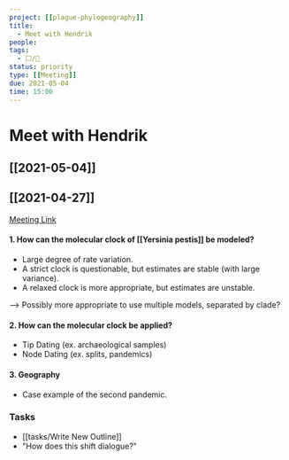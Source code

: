 ```yaml
---
project: [[plague-phylogeography]]
title:
  - Meet with Hendrik
people:
tags:
  - ⬜/🧨   
status: priority 
type: [[Meeting]]
due: 2021-05-04
time: 15:00
---
```


# Meet with Hendrik

## [[2021-05-04]]

## [[2021-04-27]]

[Meeting Link](https://us02web.zoom.us/j/86270641220?pwd=OWVGQy9DU3RjVFNrY3BwZHZmamthZz09)

#### 1. How can the molecular clock of [[Yersinia pestis]] be modeled?

- Large degree of rate variation.
- A strict clock is questionable, but estimates are stable (with large variance).
- A relaxed clock is more appropriate, but estimates are unstable.
	
--> Possibly more appropriate to use multiple models, separated by clade? 

#### 2. How can the molecular clock be applied?

- Tip Dating  (ex. archaeological samples)
- Node Dating (ex. splits, pandemics)

#### 3. Geography

- Case example of the second pandemic.

### Tasks

- [[tasks/Write New Outline]]
- "How does this shift dialogue?"